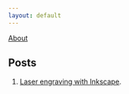 ```yaml
---
layout: default
---
```

[About](/about)

## Posts

1. [Laser engraving with Inkscape](/posts/01_LE_Inkscape).
